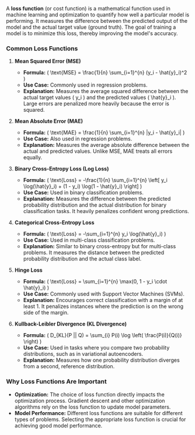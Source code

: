 A **loss function** (or cost function) is a mathematical function used in machine learning and optimization to quantify how well a particular model is performing. It measures the difference between the predicted output of the model and the actual target value (ground truth). The goal of training a model is to minimize this loss, thereby improving the model's accuracy.

### Common Loss Functions

1. **Mean Squared Error (MSE)**
   - **Formula:** \( \text{MSE} = \frac{1}{n} \sum_{i=1}^{n} (y_i - \hat{y}_i)^2 \)
   - **Use Case:** Commonly used in regression problems.
   - **Explanation:** Measures the average squared difference between the actual target values \( y_i \) and the predicted values \( \hat{y}_i \). Large errors are penalized more heavily because the error is squared.

2. **Mean Absolute Error (MAE)**
   - **Formula:** \( \text{MAE} = \frac{1}{n} \sum_{i=1}^{n} |y_i - \hat{y}_i| \)
   - **Use Case:** Also used in regression problems.
   - **Explanation:** Measures the average absolute difference between the actual and predicted values. Unlike MSE, MAE treats all errors equally.

3. **Binary Cross-Entropy Loss (Log Loss)**
   - **Formula:** \( \text{Loss} = -\frac{1}{n} \sum_{i=1}^{n} \left[ y_i \log(\hat{y}_i) + (1 - y_i) \log(1 - \hat{y}_i) \right] \)
   - **Use Case:** Used in binary classification problems.
   - **Explanation:** Measures the difference between the predicted probability distribution and the actual distribution for binary classification tasks. It heavily penalizes confident wrong predictions.

4. **Categorical Cross-Entropy Loss**
   - **Formula:** \( \text{Loss} = -\sum_{i=1}^{n} y_i \log(\hat{y}_i) \)
   - **Use Case:** Used in multi-class classification problems.
   - **Explanation:** Similar to binary cross-entropy but for multi-class problems. It measures the distance between the predicted probability distribution and the actual class label.

5. **Hinge Loss**
   - **Formula:** \( \text{Loss} = \sum_{i=1}^{n} \max(0, 1 - y_i \cdot \hat{y}_i) \)
   - **Use Case:** Commonly used with Support Vector Machines (SVMs).
   - **Explanation:** Encourages correct classification with a margin of at least 1. It penalizes instances where the prediction is on the wrong side of the margin.

6. **Kullback-Leibler Divergence (KL Divergence)**
   - **Formula:** \( D_{KL}(P || Q) = \sum_{i} P(i) \log \left( \frac{P(i)}{Q(i)} \right) \)
   - **Use Case:** Used in tasks where you compare two probability distributions, such as in variational autoencoders.
   - **Explanation:** Measures how one probability distribution diverges from a second, reference distribution.

### Why Loss Functions Are Important
- **Optimization:** The choice of loss function directly impacts the optimization process. Gradient descent and other optimization algorithms rely on the loss function to update model parameters.
- **Model Performance:** Different loss functions are suitable for different types of problems. Selecting the appropriate loss function is crucial for achieving good model performance.